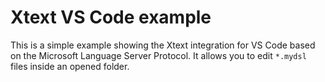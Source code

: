 # Xtext VS Code example

This is a simple example showing the Xtext integration for VS Code based on the Microsoft Language Server Protocol. It allows you to edit `*.mydsl` files inside an opened folder.
